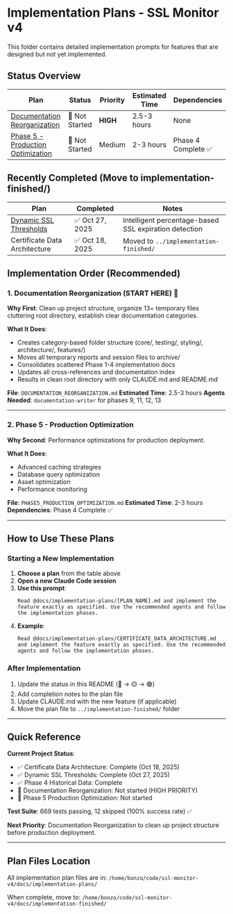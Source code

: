 # Implementation Plans - SSL Monitor v4

This folder contains detailed implementation prompts for features that are designed but not yet implemented.

## Status Overview

| Plan | Status | Priority | Estimated Time | Dependencies |
|------|--------|----------|----------------|--------------|
| [Documentation Reorganization](DOCUMENTATION_REORGANIZATION.md) | 🔴 Not Started | **HIGH** | 2.5-3 hours | None |
| [Phase 5 - Production Optimization](PHASE5_PRODUCTION_OPTIMIZATION.md) | 🔴 Not Started | Medium | 2-3 hours | Phase 4 Complete ✅ |

## Recently Completed (Move to implementation-finished/)

| Plan | Completed | Notes |
|------|-----------|-------|
| [Dynamic SSL Thresholds](DYNAMIC_SSL_THRESHOLDS.md) | ✅ Oct 27, 2025 | Intelligent percentage-based SSL expiration detection |
| Certificate Data Architecture | ✅ Oct 18, 2025 | Moved to `../implementation-finished/` |

## Implementation Order (Recommended)

### 1. Documentation Reorganization (START HERE) 🎯
**Why First**: Clean up project structure, organize 13+ temporary files cluttering root directory, establish clear documentation categories.

**What It Does**:
- Creates category-based folder structure (core/, testing/, styling/, architecture/, features/)
- Moves all temporary reports and session files to archive/
- Consolidates scattered Phase 1-4 implementation docs
- Updates all cross-references and documentation index
- Results in clean root directory with only CLAUDE.md and README.md

**File**: `DOCUMENTATION_REORGANIZATION.md`
**Estimated Time**: 2.5-3 hours
**Agents Needed**: `documentation-writer` for phases 9, 11, 12, 13

---

### 2. Phase 5 - Production Optimization
**Why Second**: Performance optimizations for production deployment.

**What It Does**:
- Advanced caching strategies
- Database query optimization
- Asset optimization
- Performance monitoring

**File**: `PHASE5_PRODUCTION_OPTIMIZATION.md`
**Estimated Time**: 2-3 hours
**Dependencies**: Phase 4 Complete ✅

---

## How to Use These Plans

### Starting a New Implementation

1. **Choose a plan** from the table above
2. **Open a new Claude Code session**
3. **Use this prompt**:
   ```
   Read @docs/implementation-plans/[PLAN_NAME].md and implement the feature exactly as specified. Use the recommended agents and follow the implementation phases.
   ```
4. **Example**:
   ```
   Read @docs/implementation-plans/CERTIFICATE_DATA_ARCHITECTURE.md and implement the feature exactly as specified. Use the recommended agents and follow the implementation phases.
   ```

### After Implementation

1. Update the status in this README (🔴 → 🟡 → 🟢)
2. Add completion notes to the plan file
3. Update CLAUDE.md with the new feature (if applicable)
4. Move the plan file to `../implementation-finished/` folder

---

## Quick Reference

**Current Project Status**:
- ✅ Certificate Data Architecture: Complete (Oct 18, 2025)
- ✅ Dynamic SSL Thresholds: Complete (Oct 27, 2025)
- ✅ Phase 4 Historical Data: Complete
- 🔴 Documentation Reorganization: Not started (HIGH PRIORITY)
- 🔴 Phase 5 Production Optimization: Not started

**Test Suite**: 669 tests passing, 12 skipped (100% success rate) ✅

**Next Priority**: Documentation Reorganization to clean up project structure before production deployment.

---

## Plan Files Location

All implementation plan files are in: `/home/bonzo/code/ssl-monitor-v4/docs/implementation-plans/`

When complete, move to: `/home/bonzo/code/ssl-monitor-v4/docs/implementation-finished/`
